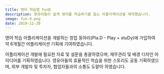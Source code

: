 ```yaml
---
title: 영어 학습앱 FunD
description: 영유아들이 쉽게 영어를 학습하기를 돕는 어플리케이션을 제작했습니다.
image: fun-d.png
date: 2019-12-20
---
```


영어 학습 어플리케이션을 개발하는 창업 동아리(Pla.D - Play + stuDy)에 가입하여 약 6개월간 어플리케이션 기획에 기여하였습니다. 

어플리케이션 개발에 필요한 자료 및 설문을 총괄하였으며, 재무관리 및 배경 디자인 아이디어를 기획하였습니다. 영유아들의 효율적인 학습을 위한 스토리도 공동 기획하였으며, 외부 개발자 및 투자자, 협업자들과의 소통도 도맡아 하였습니다.